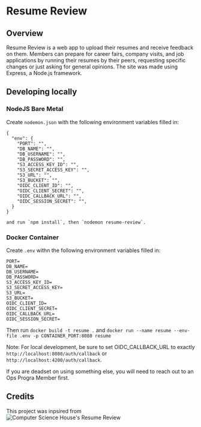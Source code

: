 # Resume Review

## Overview

Resume Review is a web app to upload their resumes and receive feedback on them. 
Members can prepare for career fairs, company visits, and job applications by running their resumes by
their peers, requesting specific changes or just asking for general opinions.
The site was made using Express, a Node.js framework.

## Developing locally

### NodeJS Bare Metal

Create `nodemon.json` with the following environment variables filled in:
```
{
  "env": {
    "PORT": "",
    "DB_NAME": "",
    "DB_USERNAME": "",
    "DB_PASSWORD": "",
    "S3_ACCESS_KEY_ID": "",
    "S3_SECRET_ACCESS_KEY": "",
    "S3_URL": "",
    "S3_BUCKET": "",
    "OIDC_CLIENT_ID": "",
    "OIDC_CLIENT_SECRET": "",
    "OIDC_CALLBACK_URL": "",
    "OIDC_SESSION_SECRET": "",
  }
}

and run `npm install`, then `nodemon resume-review`.

```

### Docker Container

Create `.env` withn the following environment variables filled in:
```
PORT=
DB_NAME=
DB_USERNAME=
DB_PASSWORD=
S3_ACCESS_KEY_ID=
S3_SECRET_ACCESS_KEY=
S3_URL=
S3_BUCKET=
OIDC_CLIENT_ID=
OIDC_CLIENT_SECRET=
OIDC_CALLBACK_URL=
OIDC_SESSION_SECRET=
```

Then run `docker build -t resume .` and `docker run --name resume --env-file .env -p CONTAINER_PORT:8080 resume`

Note: For local development, be sure to set OIDC_CALLBACK_URL to exactly `http://localhost:8080/auth/callback` or `http://localhost:4200/auth/callback`.

If you are deadset on using something else, you will need to reach out to an Ops Progra Member first.

## Credits

This project was inpsired from ![Computer Science House's Resume Review](https://github.com/computersciencehouse/resume-review)
